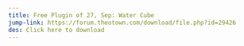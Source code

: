 ```yaml
---
title: Free Plugin of 27, Sep: Water Cube
jump-link: https://forum.theotown.com/download/file.php?id=29426
des: Click here to download
---
```

